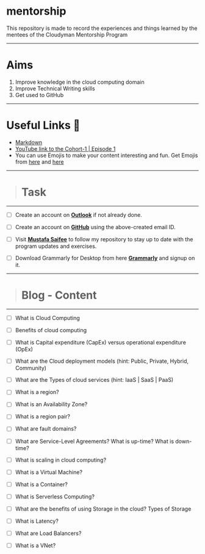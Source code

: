 # mentorship
This repository is made to record the experiences and things learned by the mentees of the Cloudyman Mentorship Program

---

# Aims
1. Improve knowledge in the cloud computing domain
2. Improve Technical Writing skills
3. Get used to GitHub

---

# Useful Links 🔗
* [Markdown](https://www.markdownguide.org/basic-syntax/)
* [YouTube link to the Cohort-1 | Episode 1](https://youtu.be/mpzewUWKmr4)
* You can use Emojis to make your content interesting and fun. Get Emojis from [here](https://gist.github.com/rxaviers/7360908) and [here](https://gist.github.com/roachhd/1f029bd4b50b8a524f3c)

---

> # **Task**

---

- [ ] Create an account on **[Outlook](https://outlook.live.com/)** if not already done.

- [ ] Create an account on **[GitHub](https://github.com/)** using the above-created email ID. 

- [ ] Visit **[Mustafa Saifee](https://github.com/saifeemustafaq/)** to follow my repository to stay up to date with the program updates and exercises.

- [ ] Download Grammarly for Desktop from here **[Grammarly](https://download-editor.grammarly.com/windows/GrammarlySetup.exe)** and signup on it.

---

> # Blog - Content

---

- [ ] What is Cloud Computing

- [ ] Benefits of cloud computing

- [ ] What is Capital expenditure (CapEx) versus operational expenditure (OpEx)

- [ ] What are the Cloud deployment models (hint: Public, Private, Hybrid, Community)

- [ ] What are the Types of cloud services (hint: IaaS | SaaS | PaaS)

- [ ] What is a region?

- [ ] What is an Availability Zone?

- [ ] What is a region pair?

- [ ] What are fault domains?

- [ ] What are Service-Level Agreements? What is up-time? What is down-time?

- [ ] What is scaling in cloud computing?

- [ ] What is a Virtual Machine?

- [ ] What is a Container?

- [ ] What is Serverless Computing?

- [ ] What are the benefits of using Storage in the cloud? Types of Storage

- [ ] What is Latency?

- [ ] What are Load Balancers?

- [ ] What is a VNet?
